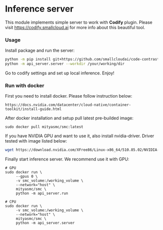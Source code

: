 # Inference server

This module implements simple server to work with **Codify** plugin.
Please visit https://codify.smallcloud.ai for more info about this beautiful tool.

### Usage

Install package and run the server:
```bash
python -m pip install git+https://github.com/smallcloudai/code-contrast.git
python -m api_server.server --workdir /your/working/dir
```

Go to codify settings and set up local inference. Enjoy!

### Run with docker

First you need to install docker. Please follow instruction below:
```shell
https://docs.nvidia.com/datacenter/cloud-native/container-toolkit/install-guide.html
```
After docker installation and setup pull latest pre-builded image:
```shell
sudo docker pull mityasmc/smc:latest
```
If you have NVIDIA GPU and want to use it, also install nvidia-driver.
Driver tested with image listed below:
```bash
wget https://download.nvidia.com/XFree86/Linux-x86_64/510.85.02/NVIDIA-Linux-x86_64-510.85.02.run
```
Finally start inference server. We recommend use it with GPU:
```shell
# GPU
sudo docker run \
     --gpus 0 \
     -v smc_volume:/working_volume \
     --network="host" \
     mityasmc/smc \
     python -m api_server.run

# CPU
sudo docker run \
     -v smc_volume:/working_volume \
     --network="host" \
     mityasmc/smc \
     python -m api_server.server
```